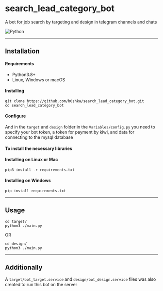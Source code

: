 # search_lead_category_bot

A bot for job search by targeting and design in telegram channels and chats

![Python][python-version]

---
## Installation

#### Requirements
* Python3.8+
* Linux, Windows or macOS

#### Installing
```
git clone https://github.com/b0shka/search_lead_category_bot.git
cd search_lead_category_bot
```

#### Configure
And in the `target` and `design` folder in the `Variables/config.py` you need to specify your bot token, a token for payment by kiwi, and data for connecting to the mysql database

#### To install the necessary libraries
#### Installing on Linux or Mac
```
pip3 install -r requirements.txt
```

#### Installing on Windows
```
pip install requirements.txt
```

---
## Usage
```
cd target/
python3 ./main.py
```
OR
```
cd design/
python3 ./main.py
```

---
## Additionally
A `target/bot_target.service` and `design/bot_design.service` files was also created to run this bot on the server


[python-version]: https://img.shields.io/static/v1?label=Python&message=v3.8&color=blue